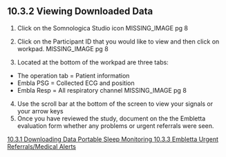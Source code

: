 ## 10.3.2 Viewing Downloaded Data

1. Click on the Somnologica Studio icon
  MISSING_IMAGE pg 8

2. Click on the Participant ID that you would like to view and then click on workpad.
  MISSING_IMAGE pg 8

3. Located at the bottom of the workpad are three tabs:
  * The operation tab = Patient information
  * Embla PSG = Collected ECG and position
  * Embla Resp = All respiratory channel
    MISSING_IMAGE pg 8

4. Use the scroll bar at the bottom of the screen to view your signals or your arrow keys
5. Once you have reviewed the study, document on the the Embletta evaluation form whether any problems or urgent referrals were seen.



<div class="center">
<div class="btn-group">
  <a href=":pages_path:/manuals/portable-sleep-monitoring/10-03-01-download-data.md" class="btn btn-default">
    <span class="glyphicon glyphicon-chevron-left"></span>
    10.3.1 Downloading Data
  </a>

  <a href=":pages_path:/manuals/portable-sleep-monitoring" class="btn btn-default">
    <span class="glyphicon glyphicon-chevron-up"></span>
    Portable Sleep Monitoring
  </a>

  <a href=":pages_path:/manuals/portable-sleep-monitoring/10-03-03-00-urgent-medical-alerts.md" class="btn btn-success">
    10.3.3 Embletta Urgent Referrals/Medical Alerts
    <span class="glyphicon glyphicon-chevron-right"></span>
  </a>
</div>
</div>
